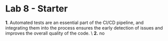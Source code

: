 # Lab 8 - Starter

**1**. Automated tests are an essential part of the CI/CD pipeline, and integrating them into the process ensures the early detection of issues and improves the overall quality of the code. \\
**2.** no
